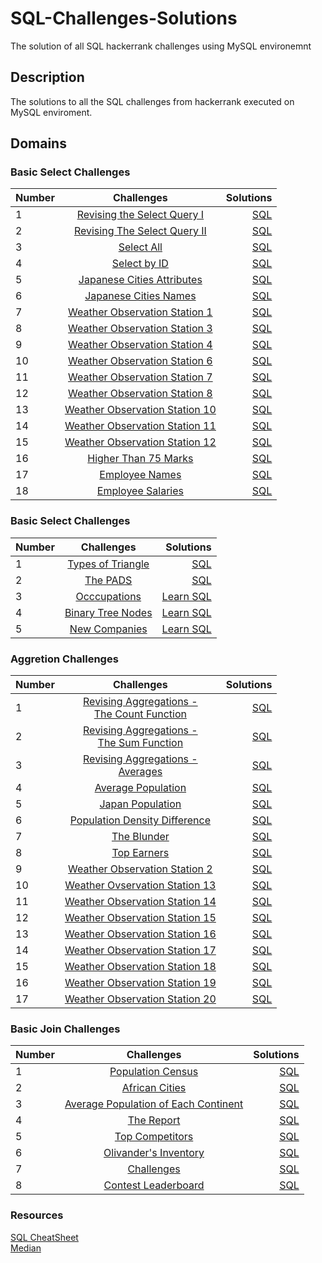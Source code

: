 # SQL-Challenges-Solutions
The solution of all SQL hackerrank challenges using MySQL environemnt


## Description
The solutions to all the SQL challenges from hackerrank executed on MySQL enviroment.

## Domains
### Basic Select Challenges

| Number | Challenges | Solutions |
|--------|:----------:| ---------:|
| 1 | [Revising the Select Query I](https://www.hackerrank.com/challenges/revising-the-select-query/problem) | [SQL](https://github.com/MuhammadUsmanHasan/SQL-Challenges-Solutions/blob/main/Basic%20Select/Revising-the-Select-Query-I.sql) |
|2| [Revising The Select Query II](https://www.hackerrank.com/challenges/revising-the-select-query-2/problem?isFullScreen=true) | [SQL](https://github.com/MuhammadUsmanHasan/SQL-Challenges-Solutions/blob/main/Basic%20Select/Revising-the-Select-Query-II.sql)|
|3|[Select All](https://www.hackerrank.com/challenges/select-all-sql/problem?isFullScreen=true)| [SQL](https://github.com/MuhammadUsmanHasan/SQL-Challenges-Solutions/blob/main/Basic%20Select/Select-All.sql)|
|4|[Select by ID](https://www.hackerrank.com/challenges/select-by-id/problem?isFullScreen=true)|[SQL](https://github.com/MuhammadUsmanHasan/SQL-Challenges-Solutions/blob/main/Basic%20Select/Select-by-ID.sql)|
|5|[Japanese Cities Attributes](https://www.hackerrank.com/challenges/japanese-cities-attributes/problem?isFullScreen=true)|[SQL](https://github.com/MuhammadUsmanHasan/SQL-Challenges-Solutions/blob/main/Basic%20Select/Japanese-Cities-Attributes.sql)|
|6|[Japanese Cities Names](https://www.hackerrank.com/challenges/japanese-cities-name/problem?isFullScreen=true)| [SQL](https://github.com/MuhammadUsmanHasan/SQL-Challenges-Solutions/blob/main/Basic%20Select/Japanese-Cities-Names.sql)|
|7|[Weather Observation Station 1](https://www.hackerrank.com/challenges/weather-observation-station-1/problem?isFullScreen=true)|[SQL](https://github.com/MuhammadUsmanHasan/SQL-Challenges-Solutions/blob/main/Basic%20Select/weather-observation-station-1.sql)|
|8|[Weather Observation Station 3](https://www.hackerrank.com/challenges/weather-observation-station-3/problem?isFullScreen=true)|[SQL](https://github.com/MuhammadUsmanHasan/SQL-Challenges-Solutions/blob/main/Basic%20Select/weather-observation-station-3.sql)|
|9|[Weather Observation Station 4](https://www.hackerrank.com/challenges/weather-observation-station-4?isFullScreen=true)|[SQL](https://github.com/MuhammadUsmanHasan/SQL-Challenges-Solutions/blob/main/Basic%20Select/weather-observation-station-4.sql)|
|10|[Weather Observation Station 6](https://www.hackerrank.com/challenges/weather-observation-station-6/problem?isFullScreen=true)|[SQL](https://github.com/MuhammadUsmanHasan/SQL-Challenges-Solutions/blob/main/Basic%20Select/weather-observation-station-6.sql)|
|11|[Weather Observation Station 7](https://www.hackerrank.com/challenges/weather-observation-station-7/problem?isFullScreen=true)|[SQL](https://github.com/MuhammadUsmanHasan/SQL-Challenges-Solutions/blob/main/Basic%20Select/weather-observation-station-7.sql)|
|12|[Weather Observation Station 8](https://www.hackerrank.com/challenges/weather-observation-station-8/problem?isFullScreen=true)|[SQL](https://github.com/MuhammadUsmanHasan/SQL-Challenges-Solutions/blob/main/Basic%20Select/weather-observation-station-8.sql)|
|13|[Weather Observation Station 10](https://www.hackerrank.com/challenges/weather-observation-station-10/problem?isFullScreen=true)|[SQL](https://github.com/MuhammadUsmanHasan/SQL-Challenges-Solutions/blob/main/Basic%20Select/weather-observation-station-10.sql)|
|14|[Weather Observation Station 11](https://www.hackerrank.com/challenges/weather-observation-station-11?isFullScreen=true)|[SQL](https://github.com/MuhammadUsmanHasan/SQL-Challenges-Solutions/blob/main/Basic%20Select/weather-observation-station-11.sql)|
|15|[Weather Observation Station 12](https://www.hackerrank.com/challenges/weather-observation-station-12?isFullScreen=true)|[SQL](https://github.com/MuhammadUsmanHasan/SQL-Challenges-Solutions/blob/main/Basic%20Select/weather-observation-station-12.sql)|
|16|[Higher Than 75 Marks](https://www.hackerrank.com/challenges/more-than-75-marks?isFullScreen=true)|[SQL](https://github.com/MuhammadUsmanHasan/SQL-Challenges-Solutions/blob/main/Basic%20Select/Higher-Than-75-Marks.sql)|
|17|[Employee Names](https://www.hackerrank.com/challenges/name-of-employees?isFullScreen=true)|[SQL](https://github.com/MuhammadUsmanHasan/SQL-Challenges-Solutions/blob/main/Basic%20Select/Employee-Names.sql)|
|18|[Employee Salaries](https://www.hackerrank.com/challenges/salary-of-employees?isFullScreen=true)|[SQL](https://github.com/MuhammadUsmanHasan/SQL-Challenges-Solutions/blob/main/Basic%20Select/Employee-Salaries.sql)|





### Basic Select Challenges
| Number | Challenges | Solutions |
|--------|:----------:| ---------:|
|1|[Types of Triangle](https://www.hackerrank.com/challenges/what-type-of-triangle/problem?isFullScreen=true)|[SQL](https://github.com/MuhammadUsmanHasan/SQL-Challenges-Solutions/blob/main/Advanced%20Select/Type-of_Triangle.sql)
|2|[The PADS](https://www.hackerrank.com/challenges/the-pads?isFullScreen=true)|[SQL](https://github.com/MuhammadUsmanHasan/SQL-Challenges-Solutions/blob/main/Advanced%20Select/The-PADS.sql)
|3|[Occcupations](https://www.hackerrank.com/challenges/occupations?isFullScreen=true)|[Learn SQL](https://www.youtube.com/watch?v=ozy31aJpW-o)
|4|[Binary Tree Nodes](https://www.hackerrank.com/challenges/binary-search-tree-1?isFullScreen=true)|[Learn SQL]()
|5|[New Companies](https://www.hackerrank.com/challenges/the-company?isFullScreen=true)|[Learn SQL]()|




### Aggretion Challenges
| Number | Challenges | Solutions |
|--------|:----------:| ---------:|
|1|[Revising Aggregations - <br> The Count Function](https://www.hackerrank.com/challenges/revising-aggregations-the-count-function?isFullScreen=true)|[SQL](https://github.com/MuhammadUsmanHasan/SQL-Challenges-Solutions/blob/main/Aggretion%20Challenges/Revising-Aggregations-The-Count-Function.sql)|
|2|[Revising Aggregations - <br> The Sum Function](https://www.hackerrank.com/challenges/revising-aggregations-sum?isFullScreen=true)|[SQL](https://github.com/MuhammadUsmanHasan/SQL-Challenges-Solutions/blob/main/Aggretion%20Challenges/Revising-Aggregations-The-Sum-Function.sql)|
|3|[Revising Aggregations - <br> Averages](https://www.hackerrank.com/challenges/revising-aggregations-the-average-function?isFullScreen=true)|[SQL](https://github.com/MuhammadUsmanHasan/SQL-Challenges-Solutions/blob/main/Aggretion%20Challenges/Revising-Aggregations-Averages.sql)|
|4|[Average Population](https://www.hackerrank.com/challenges/average-population?isFullScreen=true)|[SQL](https://github.com/MuhammadUsmanHasan/SQL-Challenges-Solutions/blob/main/Aggretion%20Challenges/Average-Population.sql)|
|5|[Japan Population](https://www.hackerrank.com/challenges/japan-population?isFullScreen=true)|[SQL](https://github.com/MuhammadUsmanHasan/SQL-Challenges-Solutions/blob/main/Aggretion%20Challenges/Japan-Population.sql)|
|6|[Population Density Difference](https://www.hackerrank.com/challenges/population-density-difference?isFullScreen=true)|[SQL](https://github.com/MuhammadUsmanHasan/SQL-Challenges-Solutions/blob/main/Aggretion%20Challenges/Population-Density-Difference.sql)|
|7|[The Blunder](https://www.hackerrank.com/challenges/the-blunder?isFullScreen=true)|[SQL](https://github.com/MuhammadUsmanHasan/SQL-Challenges-Solutions/blob/main/Aggretion%20Challenges/The-Blunder.sql)|
|8|[Top Earners](https://www.hackerrank.com/challenges/earnings-of-employees?isFullScreen=true)|[SQL](https://github.com/MuhammadUsmanHasan/SQL-Challenges-Solutions/blob/main/Aggretion%20Challenges/Top-Earners.sql)|
|9|[Weather Observation Station 2](https://www.hackerrank.com/challenges/weather-observation-station-2?isFullScreen=true)|[SQL](https://github.com/MuhammadUsmanHasan/SQL-Challenges-Solutions/blob/main/Aggretion%20Challenges/weather-observation-station-2.sql)|
|10|[Weather Ovservation Station 13](https://www.hackerrank.com/challenges/weather-observation-station-13?isFullScreen=true)|[SQL](https://github.com/MuhammadUsmanHasan/SQL-Challenges-Solutions/commit/e0f45306b2f50755f5796aa3150e80a4dbebb35d)|
|11|[Weather Observation Station 14](https://www.hackerrank.com/challenges/weather-observation-station-14?isFullScreen=true)|[SQL](https://github.com/MuhammadUsmanHasan/SQL-Challenges-Solutions/commit/b57c7d91333c2e33a4695efc9b13cbfd304e750e)|
|12|[Weather Observation Station 15](https://www.hackerrank.com/challenges/weather-observation-station-15?isFullScreen=true)|[SQL](https://github.com/MuhammadUsmanHasan/SQL-Challenges-Solutions/commit/4953576ba08d3321f3e595819806d9e0c000add0)|
|13|[Weather Observation Station 16](https://www.hackerrank.com/challenges/weather-observation-station-16?isFullScreen=true)|[SQL](https://github.com/MuhammadUsmanHasan/SQL-Challenges-Solutions/commit/ded55ad8c5941e247c9975429f7d4c49b87a0a0c)|
|14|[Weather Observation Station 17](https://www.hackerrank.com/challenges/weather-observation-station-17?isFullScreen=true)|[SQL](https://github.com/MuhammadUsmanHasan/SQL-Challenges-Solutions/commit/d5a0d31fa009267e3fe4563fa2ab22cabaeeef76)|
|15|[Weather Observation Station 18](https://www.hackerrank.com/challenges/weather-observation-station-18?isFullScreen=true)|[SQL](https://github.com/MuhammadUsmanHasan/SQL-Challenges-Solutions/commit/e3cb59e1d9c47d7308c4cf2bd54f9d856c70d3f3)|
|16|[Weather Observation Station 19](https://www.hackerrank.com/challenges/weather-observation-station-19?isFullScreen=true)|[SQL](https://github.com/MuhammadUsmanHasan/SQL-Challenges-Solutions/commit/9c0c24237a85e0c9769fdea97dcb631ee473cec9)|
|17|[Weather Observation Station 20](https://www.hackerrank.com/challenges/weather-observation-station-20?isFullScreen=true)|[SQL](https://github.com/MuhammadUsmanHasan/SQL-Challenges-Solutions/blob/main/Aggretion%20Challenges/weather-observation-station-20.sql)|



### Basic Join Challenges
| Number | Challenges | Solutions |
|--------|:----------:| ---------:|
|1|[Population Census](https://www.hackerrank.com/challenges/asian-population?isFullScreen=true)|[SQL](https://github.com/MuhammadUsmanHasan/SQL-Challenges-Solutions/blob/main/Basic%20Join/Population-Census.sql)
|2|[African Cities](https://www.hackerrank.com/challenges/african-cities?isFullScreen=true)|[SQL](https://github.com/MuhammadUsmanHasan/SQL-Challenges-Solutions/blob/main/Basic%20Join/African-Cities.sql)
|3|[Average Population of Each Continent](https://www.hackerrank.com/challenges/average-population-of-each-continent?isFullScreen=true)|[SQL](https://github.com/MuhammadUsmanHasan/SQL-Challenges-Solutions/blob/main/Basic%20Join/Average-population-of-each-continent.sql)
|4|[The Report](https://www.hackerrank.com/challenges/the-report?isFullScreen=true)|[SQL](https://github.com/MuhammadUsmanHasan/SQL-Challenges-Solutions/blob/main/Basic%20Join/The-Report.sql)
|5|[Top Competitors](https://www.hackerrank.com/challenges/full-score?isFullScreen=true)|[SQL](https://github.com/MuhammadUsmanHasan/SQL-Challenges-Solutions/blob/main/Basic%20Join/Top-Competitors.sql)
|6|[Olivander's Inventory](https://www.hackerrank.com/challenges/harry-potter-and-wands?isFullScreen=true)|[SQL](https://github.com/MuhammadUsmanHasan/SQL-Challenges-Solutions/blob/main/Basic%20Join/Ollivander's-Inventory.sql)
|7|[Challenges](https://www.hackerrank.com/challenges/challenges?isFullScreen=true)|[SQL](https://github.com/MuhammadUsmanHasan/SQL-Challenges-Solutions/blob/main/Basic%20Join/Challenges.sql)
|8|[Contest Leaderboard](https://www.hackerrank.com/challenges/contest-leaderboard?isFullScreen=true)|[SQL](https://github.com/MuhammadUsmanHasan/SQL-Challenges-Solutions/blob/main/Basic%20Join/Contest-Leaderboard.sql)




### Resources
[SQL CheatSheet](https://github.com/MuhammadUsmanHasan/SQL-Challenges-Solutions/blob/main/SQL-Cheat-Sheet-websitesetup.pdf)
<br>
[Median](https://stackoverflow.com/questions/1291152/simple-way-to-calculate-median-with-mysql/7263925#7263925)
